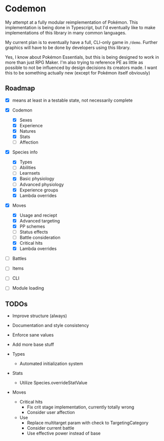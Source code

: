 # Codemon

My attempt at a fully modular reimplementation of Pokémon. This implementation is being done in Typescript, but I'd eventually like to make implementations of this library in many common languages.

My current plan is to eventually have a full, CLI-only game in `/demo`. Further graphics will have to be done by developers using this library.

Yes, I know about Pokémon Essentials, but this is being designed to work in more than just RPG Maker. I'm also trying to reference PE as little as possible to not be influenced by design decisions its creators made. I want this to be something actually new (except for Pokémon itself obviously)

## Roadmap

- [x] means at least in a testable state, not necessarily complete

- [x] Codemon
  - [x] Sexes
  - [x] Experience
  - [x] Natures
  - [x] Stats
  - [ ] Affection
- [x] Species info
  - [x] Types
  - [ ] Abilities
  - [ ] Learnsets
  - [x] Basic physiology
  - [ ] Advanced physiology
  - [x] Experience groups
  - [x] Lambda overrides
- [x] Moves
  - [x] Usage and reciept
  - [x] Advanced targeting
  - [x] PP schemes
  - [ ] Status effects
  - [ ] Battle consideration
  - [x] Critical hits
  - [x] Lambda overrides
- [ ] Battles
- [ ] Items
- [ ] CLI
- [ ] Module loading

## TODOs

- Improve structure (always)
- Documentation and style consistency
- Enforce sane values

- Add more base stuff
- Types
  - Automated initialization system
- Stats
  - Utilize Species.overrideStatValue
- Moves
  - Critical hits
    - Fix crit stage implementation, currently totally wrong
    - Consider user affection
  - Use
    - Replace multitarget param with check to TargetingCategory
    - Consider current battle
    - Use effective power instead of base
